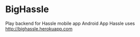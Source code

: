 # BigHassle
Play backend for Hassle mobile app
Android App Hassle  uses http://bighassle.herokuapp.com
